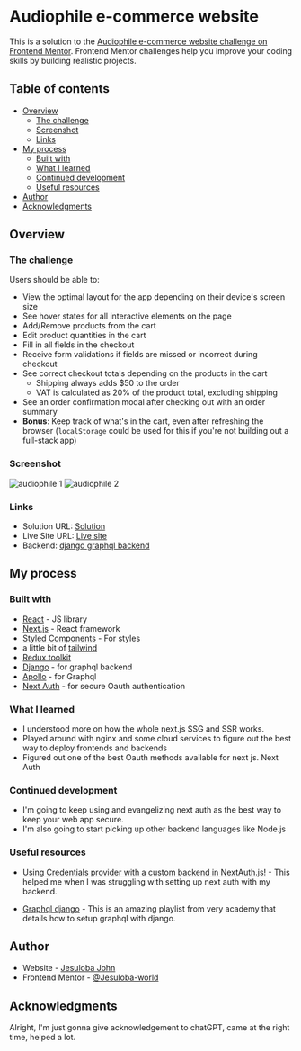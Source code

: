 # Audiophile e-commerce website

This is a solution to the [Audiophile e-commerce website challenge on Frontend Mentor](https://www.frontendmentor.io/challenges/audiophile-ecommerce-website-C8cuSd_wx). Frontend Mentor challenges help you improve your coding skills by building realistic projects.

## Table of contents

- [Overview](#overview)
  - [The challenge](#the-challenge)
  - [Screenshot](#screenshot)
  - [Links](#links)
- [My process](#my-process)
  - [Built with](#built-with)
  - [What I learned](#what-i-learned)
  - [Continued development](#continued-development)
  - [Useful resources](#useful-resources)
- [Author](#author)
- [Acknowledgments](#acknowledgments)

## Overview

### The challenge

Users should be able to:

- View the optimal layout for the app depending on their device's screen size
- See hover states for all interactive elements on the page
- Add/Remove products from the cart
- Edit product quantities in the cart
- Fill in all fields in the checkout
- Receive form validations if fields are missed or incorrect during checkout
- See correct checkout totals depending on the products in the cart
  - Shipping always adds $50 to the order
  - VAT is calculated as 20% of the product total, excluding shipping
- See an order confirmation modal after checking out with an order summary
- **Bonus**: Keep track of what's in the cart, even after refreshing the browser (`localStorage` could be used for this if you're not building out a full-stack app)

### Screenshot

![audiophile 1](https://user-images.githubusercontent.com/54047461/228686886-be247628-f12a-4816-a9ad-d6bbf3638a4a.png)
![audiophile 2](https://user-images.githubusercontent.com/54047461/228686950-9b1fcb3f-63b5-485f-b156-e709fc723253.png)

### Links

- Solution URL: [Solution](https://www.frontendmentor.io/solutions/fullstack-audiophile-ecommerce-website-nextjs-django-and-graphql-O1nl4QvFtt)
- Live Site URL: [Live site](https://audiophilefm.netlify.app/)
- Backend: [django graphql backend](https://github.com/Jesuloba-world/audiophile-server)

## My process

### Built with

- [React](https://react.dev/) - JS library
- [Next.js](https://nextjs.org/) - React framework
- [Styled Components](https://styled-components.com/) - For styles
- a little bit of [tailwind](https://tailwindcss.com/)
- [Redux toolkit](https://redux-toolkit.js.org/)
- [Django](https://www.djangoproject.com/) - for graphql backend
- [Apollo](https://www.apollographql.com/docs/react/) - for Graphql
- [Next Auth](https://next-auth.js.org/) - for secure Oauth authentication

### What I learned

- I understood more on how the whole next.js SSG and SSR works.
- Played around with nginx and some cloud services to figure out the best way to deploy frontends and backends
- Figured out one of the best Oauth methods available for next js. Next Auth

### Continued development

- I'm going to keep using and evangelizing next auth as the best way to keep your web app secure.
- I'm also going to start picking up other backend languages like Node.js

### Useful resources

- [Using Credentials provider with a custom backend in NextAuth.js!](https://dev.to/twisha/using-credentials-provider-with-a-custom-backend-in-nextauth-js-43k4) - This helped me when I was struggling with setting up next auth with my backend.

- [Graphql django](https://www.youtube.com/playlist?list=PLOLrQ9Pn6caxz00JcLeOR-Rtq0Yi01oBH) - This is an amazing playlist from very academy that details how to setup graphql with django.

## Author

- Website - [Jesuloba John](https://jesuloba.netlify.app/)
- Frontend Mentor - [@Jesuloba-world](https://www.frontendmentor.io/profile/Jesuloba-world)

## Acknowledgments

Alright, I'm just gonna give acknowledgement to chatGPT, came at the right time, helped a lot.
